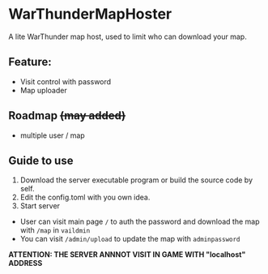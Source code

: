 # WarThunderMapHoster
A lite WarThunder map host, used to limit who can download your map.

## Feature:
- Visit control with password
- Map uploader

## Roadmap ~~(may added)~~
- multiple user / map

## Guide to use
1. Download the server executable program or build the source code by self.
2. Edit the config.toml with you own idea.
3. Start server

- User can visit main page `/` to auth the password and download the map with `/map` in `vaildmin`
- You can visit `/admin/upload` to update the map with `adminpassword`

**ATTENTION: THE SERVER ANNNOT VISIT IN GAME WITH "localhost" ADDRESS**
